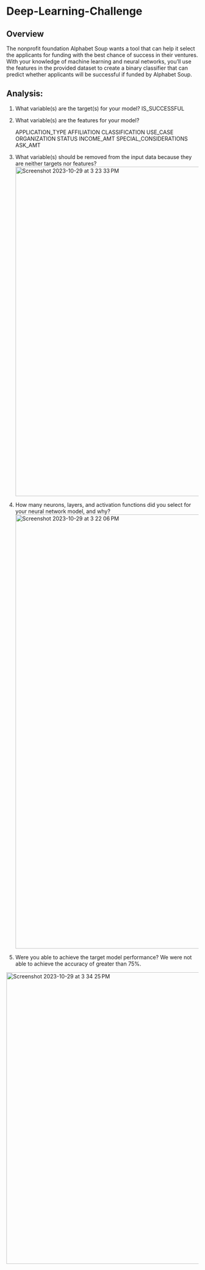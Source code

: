 # Deep-Learning-Challenge

## Overview

The nonprofit foundation Alphabet Soup wants a tool that can help it select the applicants for funding with the best chance of success in their ventures. With your knowledge of machine learning and neural networks, you’ll use the features in the provided dataset to create a binary classifier that can predict whether applicants will be successful if funded by Alphabet Soup.


## Analysis: 

1. What variable(s) are the target(s) for your model?
     IS_SUCCESSFUL

2. What variable(s) are the features for your model?

      APPLICATION_TYPE
      AFFILIATION
      CLASSIFICATION
      USE_CASE
      ORGANIZATION
      STATUS
      INCOME_AMT
      SPECIAL_CONSIDERATIONS
      ASK_AMT

3. What variable(s) should be removed from the input data because they are neither targets nor features?
     <img width="862" alt="Screenshot 2023-10-29 at 3 23 33 PM" src="https://github.com/imanmalih/Deep-Learning-Challenge/assets/128860080/4bd8b842-fc1c-4281-ab7f-5c89210a80c4">


5. How many neurons, layers, and activation functions did you select for your neural network model, and why?
    <img width="1136" alt="Screenshot 2023-10-29 at 3 22 06 PM" src="https://github.com/imanmalih/Deep-Learning-Challenge/assets/128860080/ff762cb7-2467-4852-997b-9bcd880226bb">


6. Were you able to achieve the target model performance?
    We were not able to achieve the accuracy of greater than 75%. 


<img width="763" alt="Screenshot 2023-10-29 at 3 34 25 PM" src="https://github.com/imanmalih/Deep-Learning-Challenge/assets/128860080/3cdc9048-7afd-4eb8-ba16-99d0d1b7488f">











